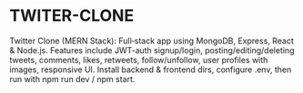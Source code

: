 # TWITER-CLONE
Twitter Clone (MERN Stack): Full‑stack app using MongoDB, Express, React &amp; Node.js. Features include JWT-auth signup/login, posting/editing/deleting tweets, comments, likes, retweets, follow/unfollow, user profiles with images, responsive UI. Install backend &amp; frontend dirs, configure .env, then run with npm run dev / npm start.

